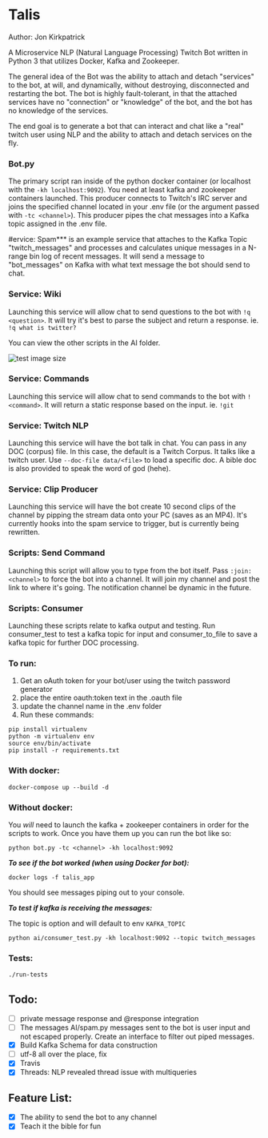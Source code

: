 # Talis

Author: Jon Kirkpatrick

A Microservice NLP (Natural Language Processing) Twitch Bot written in Python 3 that utilizes Docker, Kafka and Zookeeper.

The general idea of the Bot was the ability to attach and detach "services" to the bot, at will, and dynamically, without destroying, disconnected and restarting the bot. The bot is highly fault-tolerant, in that the attached services have no "connection" or "knowledge" of the bot, and the bot has no knowledge of the services.

The end goal is to generate a bot that can interact and chat like a "real" twitch user using NLP and the ability to attach and detach services on the fly.

### Bot.py

The primary script ran inside of the python docker container (or localhost with the ```-kh localhost:9092```). You need at least kafka and zookeeper containers launched. This producer connects to Twitch's IRC server and joins the specified channel located in your .env file (or the argument passed with ```-tc <channel>```). This producer pipes the chat messages into a Kafka topic assigned in the .env file.

#ervice: Spam*** is an example service that attaches to the Kafka Topic "twitch_messages" and processes and calculates unique messages in a N-range bin log of recent messages. It will send a message to "bot_messages" on Kafka with what text message the bot should send to chat.

### Service: Wiki 

Launching this service will allow chat to send questions to the bot with ```!q <question>```. It will try it's best to parse the subject and return a response. ie. ```!q what is twitter?```

You can view the other scripts in the AI folder.

![test image size](https://i.imgur.com/6jeuloa.png)

### Service: Commands

Launching this service will allow chat to send commands to the bot with ```!<command>```. It will return a static response based on the input. ie. ```!git```

### Service: Twitch NLP 

Launching this service will have the bot talk in chat. You can pass in any DOC (corpus) file. In this case, the default is a Twitch Corpus. It talks like a twitch user. Use ```--doc-file data/<file>``` to load a specific doc. A bible doc is also provided to speak the word of god (hehe).

### Service: Clip Producer

Launching this service will have the bot create 10 second clips of the channel by pipping the stream data onto your PC (saves as an MP4). It's currently hooks into the spam service to trigger, but is currently being rewritten.

### Scripts: Send Command

Launching this script will allow you to type from the bot itself. Pass ```:join: <channel>``` to force the bot into a channel. It will join my channel and post the link to where it's going. The notification channel be dynamic in the future.

### Scripts: Consumer

Launching these scripts relate to kafka output and testing. Run consumer_test to test a kafka topic for input and consumer_to_file to save a kafka topic for further DOC processing.

### To run:

1. Get an oAuth token for your bot/user using the twitch password generator
2. place the entire oauth:token text in the .oauth file
3. update the channel name in the .env folder
4. Run these commands:

```
pip install virtualenv
python -m virtualenv env
source env/bin/activate
pip install -r requirements.txt
```

### With docker:

```docker-compose up --build -d```

### Without docker:

You *will* need to launch the kafka + zookeeper containers in order for the scripts to work. Once you have them up you can run the bot like so:

```python bot.py -tc <channel> -kh localhost:9092```


***To see if the bot worked (when using Docker for bot):***

```
docker logs -f talis_app
```

You should see messages piping out to your console.

***To test if kafka is receiving the messages:***

The topic is option and will default to env ```KAFKA_TOPIC```

```
python ai/consumer_test.py -kh localhost:9092 --topic twitch_messages
```

### Tests:

```
./run-tests
```

## Todo:
- [ ] private message response and @response integration
- [ ] The messages AI/spam.py messages sent to the bot is user input and not escaped properly. Create an interface to filter out piped messages.
- [x] Build Kafka Schema for data construction
- [ ] utf-8 all over the place, fix
- [x] Travis
- [x] Threads: NLP revealed thread issue with multiqueries

## Feature List:
- [x] The ability to send the bot to any channel
- [x] Teach it the bible for fun
